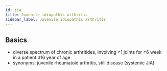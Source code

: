 ```yaml
---
id: jia
title: Juvenile idiopathic arthritis
sidebar_label: Juvenile idiopathic arthritis
---
```

## Basics
- diverse spectrum of chronic arthritides, involving ≥1 joints for ≥6 week in a patient ≤16 year of age
- synonyms: juvenile rheumatoid arthritis, still disease (systemic JIA)
